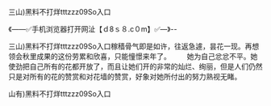 三山)黑料不打烊tttzzz09So入口

《——✅手机浏览器打开网沚【ｄ8ｓ８.c０m】✅—》--

三山)黑料不打烊tttzzz09So入口稼穑骨气即是如许，往返急遽，昙花一现。再想领会秋里成果的这份劳累和欣喜，只能憧憬来年了。
　　她为自己忿忿不平。她使劲把自己所有的花都开放了，而且让她们开的非常的灿烂、绚丽，但是人们仍然只是对所有的花的赞赏和对花墙的赞赏，好象对她所付出的努力熟视无睹。





山有)黑料不打烊tttzzz09So入口
